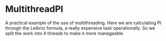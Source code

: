 # MultithreadPI
A practical example of the use of multithreading.
Here we are calculating PI through the Leibniz formula, a really expensive task operationally.
So we split the work into 4 threads to make it more manageable.
